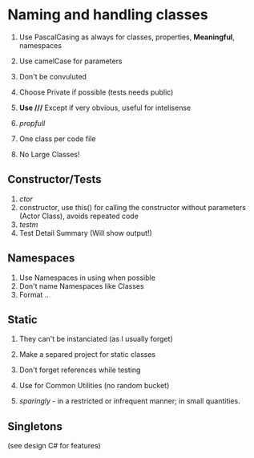 
# Naming and handling classes

1. Use PascalCasing as always for classes, properties, **Meaningful**, namespaces
2. Use camelCase for parameters
3. Don't be convuluted
4. Choose Private if possible (tests needs public)
5. **Use ///** Except if very obvious, useful for intelisense
6. *propfull*

7. One class per code file
8. No Large Classes!

## Constructor/Tests

1. *ctor*
2. constructor, use this() for calling the constructor without parameters (Actor Class), avoids repeated code
3. *testm*
4. Test Detail Summary (Will show output!)

## Namespaces

1. Use Namespaces in using when possible
2. Don't name Namespaces like Classes
3. Format <Company>.<Technology>.<Feature>

## Static

1. They can't be instanciated (as I usually forget)
2. Make a separed project for static classes
3. Don't forget references while testing
4. Use for Common Utilities (no random bucket)

5. *sparingly* - in a restricted or infrequent manner; in small quantities.

## Singletons

(see design C# for features)